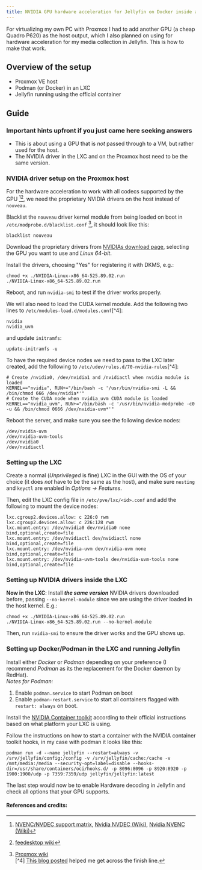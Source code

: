 ```yaml
---
title: NVIDIA GPU hardware acceleration for Jellyfin on Docker inside a Proxmox LXC
---
```

For virtualizing my own PC with Proxmox I had to add another GPU (a cheap Quadro P620) as the host output, which I also planned on using
for hardware acceleration for my media collection in Jellyfin. This is how to make that work.

## Overview of the setup
- Proxmox VE host
- Podman (or Docker) in an LXC
- Jellyfin running using the official container

## Guide

### Important hints upfront if you just came here seeking answers
- This is about using a GPU that is _not_ passed through to a VM, but rather used for the host.
- The NVIDIA driver in the LXC and on the Proxmox host need to be the same version.

### NVIDIA driver setup on the Proxmox host

For the hardware acceleration to work with all codecs supported by the GPU [^1][^2], we need the proprietary NVIDIA drivers on the host instead of `nouveau`.

Blacklist the `nouveau` driver kernel module from being loaded on boot in `/etc/modprobe.d/blacklist.conf` [^3], it should look like this:
```
blacklist nouveau
```

Download the proprietary drivers from [NVIDIAs download page](https://www.nvidia.com/download/index.aspx?lang=en-us), selecting the GPU you want to use and _Linux 64-bit_.

Install the drivers, choosing "Yes" for registering it with DKMS, e.g.:
```
chmod +x ./NVIDIA-Linux-x86_64-525.89.02.run
./NVIDIA-Linux-x86_64-525.89.02.run
```

Reboot, and run `nvidia-smi` to test if the driver works properly.


We will also need to load the CUDA kernel module. Add the following two lines to `/etc/modules-load.d/modules.conf`[^4]:  
```
nvidia
nvidia_uvm
```
and update `initramfs`:
```
update-initramfs -u
```

To have the required device nodes we need to pass to the LXC later created, add the following to `/etc/udev/rules.d/70-nvidia-rules`[^4]:
```
# Create /nvidia0, /dev/nvidia1 and /nvidiactl when nvidia module is loaded
KERNEL=="nvidia", RUN+="/bin/bash -c '/usr/bin/nvidia-smi -L && /bin/chmod 666 /dev/nvidia*'"
# Create the CUDA node when nvidia_uvm CUDA module is loaded
KERNEL=="nvidia_uvm", RUN+="/bin/bash -c '/usr/bin/nvidia-modprobe -c0 -u && /bin/chmod 0666 /dev/nvidia-uvm*'"
```

Reboot the server, and make sure you see the following device nodes:
```
/dev/nvidia-uvm
/dev/nvidia-uvm-tools
/dev/nvidia0
/dev/nvidiactl
```

### Setting up the LXC

Create a normal (_Unprivileged_ is fine) LXC in the GUI with the OS of your choice (it does _not_ have to be the same as the host), and make sure `nesting` and `keyctl` are enabled in _Options -> Features_.

Then, edit the LXC config file in `/etc/pve/lxc/<id>.conf` and add the following to mount the device nodes:
```
lxc.cgroup2.devices.allow: c 226:0 rwm
lxc.cgroup2.devices.allow: c 226:128 rwm
lxc.mount.entry: /dev/nvidia0 dev/nvidia0 none bind,optional,create=file
lxc.mount.entry: /dev/nvidiactl dev/nvidiactl none bind,optional,create=file
lxc.mount.entry: /dev/nvidia-uvm dev/nvidia-uvm none bind,optional,create=file
lxc.mount.entry: /dev/nvidia-uvm-tools dev/nvidia-uvm-tools none bind,optional,create=file
```


### Setting up NVIDIA drivers inside the LXC

**Now in the LXC**:
Install **_the same version_** NVIDIA drivers downloaded before, passing `--no-kernel-module` since we are using the driver loaded in the host kernel. E.g.:
```
chmod +x ./NVIDIA-Linux-x86_64-525.89.02.run
./NVIDIA-Linux-x86_64-525.89.02.run --no-kernel-module
```
Then, run `nvidia-smi` to ensure the driver works and the GPU shows up.

### Setting up Docker/Podman in the LXC and running Jellyfin

Install either _Docker_ or _Podman_ depending on your preference (I recommend _Podman_ as its the replacement for the Docker daemon by RedHat).  
_Notes for Podman:_
1. Enable `podman.service` to start Podman on boot
2. Enable `podman-restart.service` to start all containers flagged with `restart: always` on boot.

Install the [NVIDIA Container toolkit](https://docs.nvidia.com/datacenter/cloud-native/container-toolkit/install-guide.html) according to their official instructions
based on what platform your LXC is using.

Follow the instructions on how to start a container with the NVIDIA container toolkit hooks, in my case with podman it looks like this:
```
podman run -d --name jellyfin --restart=always -v /srv/jellyfin/config:/config -v /srv/jellyfin/cache:/cache -v /mnt/media:/media --security-opt=label=disable --hooks-dir=/usr/share/containers/oci/hooks.d/ -p 8096:8096 -p 8920:8920 -p 1900:1900/udp -p 7359:7359/udp jellyfin/jellyfin:latest
```

The last step would now be to enable Hardware decoding in Jellyfin and check all options that your GPU supports.

#### References and credits:
[^1]: [NVENC/NVDEC support matrix](https://developer.nvidia.com/video-encode-and-decode-gpu-support-matrix-new), [Nvidia NVDEC (Wiki)](https://en.wikipedia.org/wiki/Nvidia_NVDEC), [Nvidia NVENC (Wiki)](https://en.wikipedia.org/wiki/Nvidia_NVENC)  
[^2]: [feedesktop wiki](https://nouveau.freedesktop.org/VideoAcceleration.html)  
[^3]: [Proxmox wiki](https://pve.proxmox.com/wiki/Developer_Workstations_with_Proxmox_VE_and_X11#Optional:_NVidia_Drivers)  
[^4] [This blog posted](https://bradford.la/2016/GPU-FFMPEG-in-LXC/) helped me get across the finish line.  